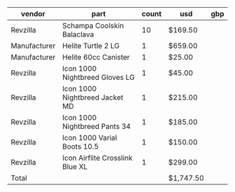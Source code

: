 vendor              | part                                      | count | usd        | gbp       |
--------------------|-------------------------------------------|-------|------------|-----------|
Revzilla            | Schampa Coolskin Balaclava                | 10    | $169.50    |           |
Manufacturer        | Helite Turtle 2 LG                        | 1     | $659.00    |           |
Manufacturer        | Helite 60cc Canister                      | 1     | $25.00     |           |
Revzilla            | Icon 1000 Nightbreed Gloves LG            | 1     | $45.00     |           |
Revzilla            | Icon 1000 Nightbreed Jacket MD            | 1     | $215.00    |           |
Revzilla            | Icon 1000 Nightbreed Pants 34             | 1     | $185.00    |           |
Revzilla            | Icon 1000 Varial Boots 10.5               | 1     | $150.00    |           |
Revzilla            | Icon Airflite Crosslink Blue XL           | 1     | $299.00    |           |
Total               |                                           |       | $1,747.50  |           |
